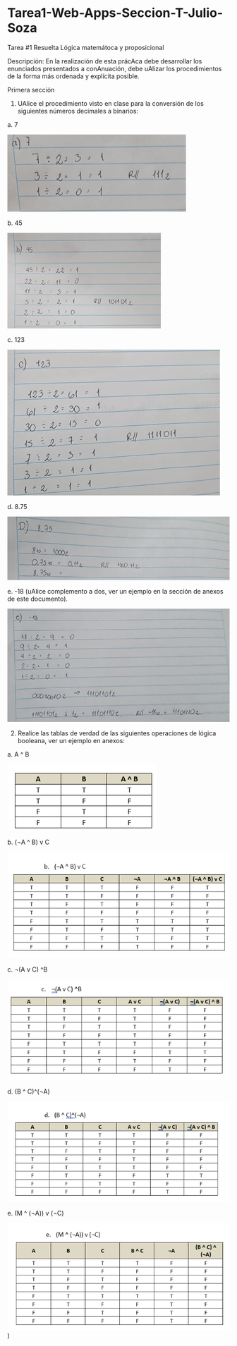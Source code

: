 # Tarea1-Web-Apps-Seccion-T-Julio-Soza

Tarea #1  Resuelta 
Lógica matemátoca y proposicional 
 
Descripción: 
En la realización de esta prácAca debe desarrollar los enunciados presentados a conAnuación, debe uAlizar los procedimientos de la forma más ordenada y explícita posible. 


Primera sección 
1.	UAlice el procedimiento visto en clase para la conversión de los siguientes números decimales a binarios:
   
a.	7  

![Texto Alternativo](https://github.com/JulioSoza/Tarea1-Web-Apps-Seccion-T---Julio-Soza/blob/main/A.png?raw=true)
 
b.	45 

![Texto Alternativo](https://github.com/JulioSoza/Tarea1-Web-Apps-Seccion-T---Julio-Soza/blob/main/B.png?raw=true)
 
c.	123 

![Texto Alternativo](https://github.com/JulioSoza/Tarea1-Web-Apps-Seccion-T---Julio-Soza/blob/main/C.png?raw=true)
 
d.	8.75 

![Texto Alternativo](https://github.com/JulioSoza/Tarea1-Web-Apps-Seccion-T---Julio-Soza/blob/main/D.png?raw=true)
 
e.	-18 (uAlice complemento a dos, ver un ejemplo en la sección de anexos de este documento). 

![Texto Alternativo](https://github.com/JulioSoza/Tarea1-Web-Apps-Seccion-T---Julio-Soza/blob/main/E.png?raw=true)

 

2.	Realice las tablas de verdad de las siguientes operaciones de lógica booleana, ver un ejemplo en anexos: 

a.	A ^ B 

![Texto Alternativo](https://github.com/JulioSoza/Tarea1-Web-Apps-Seccion-T---Julio-Soza/blob/main/A1.png?raw=true)

b.	(¬A ^ B) v C 

![Texto Alternativo](https://github.com/JulioSoza/Tarea1-Web-Apps-Seccion-T---Julio-Soza/blob/main/A2.png?raw=true)

c.	¬(A v C) ^B 

![Texto Alternativo](https://github.com/JulioSoza/Tarea1-Web-Apps-Seccion-T---Julio-Soza/blob/main/A3.png?raw=true)

d.	(B ^ C)^(¬A) 

![Texto Alternativo](https://github.com/JulioSoza/Tarea1-Web-Apps-Seccion-T---Julio-Soza/blob/main/A4.png?raw=true)

e.	(M ^ (¬A)) v (¬C) 

![Texto Alternativo](https://github.com/JulioSoza/Tarea1-Web-Apps-Seccion-T---Julio-Soza/blob/main/A5.png?raw=true)
)




 
